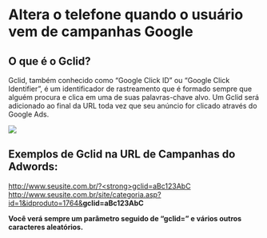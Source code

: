 <h1>Altera o telefone quando o usuário vem de campanhas Google</h1>
<h2>O que é o Gclid?</h2>
<p>
    Gclid, também conhecido como “Google Click ID” ou “Google Click Identifier”, é um identificador de rastreamento que é formado sempre que alguém procura e clica em uma de suas palavras-chave alvo. Um Gclid será adicionado ao final da URL toda vez que seu anúncio for clicado através do Google Ads.
</p>

<img src="https://i0.wp.com/digitaisdomarketing.com.br/wp-content/uploads/2022/02/gclids-url.jpg?resize=696%2C73&ssl=1">

<h2>Exemplos de Gclid na URL de Campanhas do Adwords:</h2>

http://www.seusite.com.br/?<strong>gclid=aBc123AbC</strong>
<br>
http://www.seusite.com.br/site/categoria.asp?id=1&idproduto=1764&<strong>gclid=aBc123AbC</strong>

<p><strong>Você verá sempre um parâmetro seguido de “gclid=” e vários outros caracteres aleatórios.</strong></p>

